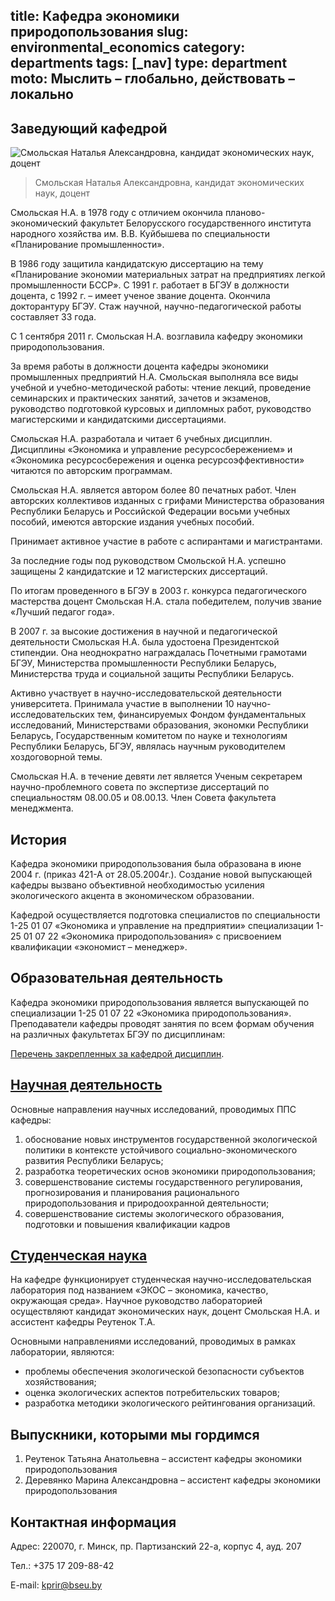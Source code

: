 title: Кафедра экономики природопользования
slug: environmental_economics
category: departments
tags: [_nav]
type: department
moto: Мыслить – глобально, действовать – локально
---

Заведующий кафедрой
-------------------

![Смольская Наталья Александровна,
  кандидат экономических наук, доцент](/img/content/depts/environmental_economics.jpg)
>Смольская Наталья Александровна,
кандидат экономических наук, доцент

Смольская Н.А. в 1978 году с отличием окончила планово-экономический факультет Белорусского государственного института народного хозяйства им. В.В. Куйбышева по специальности «Планирование промышленности».

В 1986 году защитила кандидатскую диссертацию на тему «Планирование экономии материальных затрат на предприятиях легкой промышленности БССР». С 1991 г. работает в БГЭУ в должности доцента, с 1992 г. – имеет ученое звание доцента. Окончила докторантуру БГЭУ. Стаж научной, научно-педагогической работы составляет 33 года.

С 1 сентября 2011 г. Смольская Н.А. возглавила кафедру экономики природопользования.

За время работы в должности доцента кафедры экономики промышленных предприятий Н.А. Смольская выполняла все виды учебной и учебно-методической работы: чтение лекций, проведение семинарских и практических занятий, зачетов и экзаменов, руководство подготовкой курсовых и дипломных работ, руководство магистерскими и кандидатскими диссертациями.

Смольская Н.А. разработала и читает 6 учебных дисциплин. Дисциплины «Экономика и управление ресурсосбережением» и «Экономика ресурсосбережения и оценка ресурсоэффективности» читаются по авторским программам.

Смольская Н.А. является автором более 80 печатных работ. Член авторских коллективов изданных с грифами Министерства образования Республики Беларусь и Российской Федерации восьми учебных пособий, имеются авторские издания учебных пособий.

Принимает активное участие в работе с аспирантами и магистрантами.

За последние годы под руководством Смольской Н.А. успешно защищены 2 кандидатские и 12 магистерских диссертаций.

По итогам проведенного в БГЭУ в 2003 г. конкурса педагогического мастерства доцент Смольская Н.А. стала победителем, получив звание «Лучший педагог года».

В 2007 г. за высокие достижения в научной и педагогической деятельности Смольская Н.А. была удостоена Президентской стипендии. Она неоднократно награждалась Почетными грамотами БГЭУ, Министерства промышленности Республики Беларусь, Министерства труда и социальной защиты Республики Беларусь.

Активно участвует в научно-исследовательской деятельности университета. Принимала участие в выполнении 10 научно-исследовательских тем, финансируемых Фондом фундаментальных исследований, Министерствами образования, экономки Республики Беларусь, Государственным комитетом по науке и технологиям Республики Беларусь, БГЭУ, являлась научным руководителем хоздоговорной темы.

Смольская Н.А. в течение девяти лет является Ученым секретарем научно-проблемного совета по экспертизе диссертаций по специальностям 08.00.05 и 08.00.13. Член Совета факультета менеджмента.

История
-------

Кафедра экономики природопользования была образована в июне 2004 г. (приказ 421-А от 28.05.2004г.). Создание новой выпускающей кафедры вызвано объективной необходимостью усиления экологического акцента в экономическом образовании.

Кафедрой осуществляется подготовка специалистов по специальности 1-25 01 07 «Экономика и управление на предприятии» специализации 1-25 01 07 22 «Экономика природопользования» с присвоением квалификации «экономист – менеджер».

Образовательная деятельность
----------------------------

Кафедра экономики природопользования является выпускающей по специализации 1-25 01 07 22 «Экономика природопользования». Преподаватели кафедры проводят занятия по всем формам обучения на различных факультетах БГЭУ по дисциплинам:

[Перечень закрепленных за кафедрой дисциплин](/fm/files/priroda-educ.doc).

[Научная деятельность](/fm/files/environmental_economics_nir.doc)
--------------------

Основные направления научных исследований, проводимых ППС кафедры:

1. обоснование новых инструментов государственной экологической политики в контексте устойчивого социально-экономического развития Республики Беларусь;
2. разработка теоретических основ экономики природопользования;
3. совершенствование системы государственного регулирования, прогнозирования и планирования рационального природопользования и природоохранной деятельности;
4. совершенствование системы экологического образования, подготовки и повышения квалификации кадров

[Студенческая наука](/files/snil/dke_snil.doc)
------------------

На кафедре функционирует студенческая научно-исследовательская лаборатория под названием «ЭКОС – экономика, качество, окружающая среда». Научное руководство лабораторией осуществляют кандидат экономических наук, доцент Смольская Н.А. и ассистент кафедры Реутенок Т.А.

Основными направлениями исследований, проводимых в рамках лаборатории, являются:

- проблемы обеспечения экологической безопасности субъектов хозяйствования;
- оценка экологических аспектов потребительских товаров;
- разработка методики экологического рейтингования организаций.

Выпускники, которыми мы гордимся
--------------------------------

1. Реутенок  Татьяна Анатольевна – ассистент кафедры экономики природопользования
2. Деревянко Марина Александровна – ассистент кафедры экономики природопользования

Контактная информация
---------------------

Адрес: 220070, г. Минск, пр. Партизанский 22-а, корпус 4, ауд. 207

Тел.: +375 17 209-88-42

E-mail: <kprir@bseu.by>
